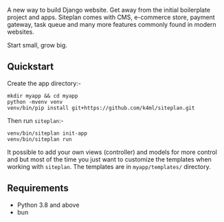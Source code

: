 

A new way to build Django website. Get away from the initial boilerplate project and apps. Siteplan comes with CMS, e-commerce store, payment gateway, task queue and many more features commonly found in modern websites.

Start small, grow big.

## Quickstart
Create the app directory:-

```
mkdir myapp && cd myapp
python -mvenv venv
venv/bin/pip install git+https://github.com/k4ml/siteplan.git
```

Then run `siteplan`:-

```
venv/bin/siteplan init-app
venv/bin/siteplan run
```

It possible to add your own views (controller) and models for more control and but most of the time you just want to customize the templates when working with `siteplan`. The templates are in `myapp/templates/` directory.

## Requirements
- Python 3.8 and above
- bun
